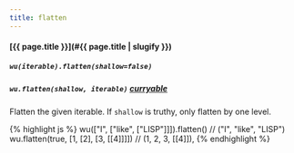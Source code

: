 ```yaml
---
title: flatten
---
```

#### [{{ page.title }}](#{{ page.title | slugify }})
##### `wu(iterable).flatten(shallow=false)`
##### `wu.flatten(shallow, iterable)` *[curryable](#curryable)*

Flatten the given iterable. If `shallow` is truthy, only flatten by one level.

{% highlight js %}
wu(["I", ["like", ["LISP"]]]).flatten()
// ("I", "like", "LISP")
wu.flatten(true, [1, [2], [3, [[4]]]])
// (1, 2, 3, [[4]]),
{% endhighlight %}

